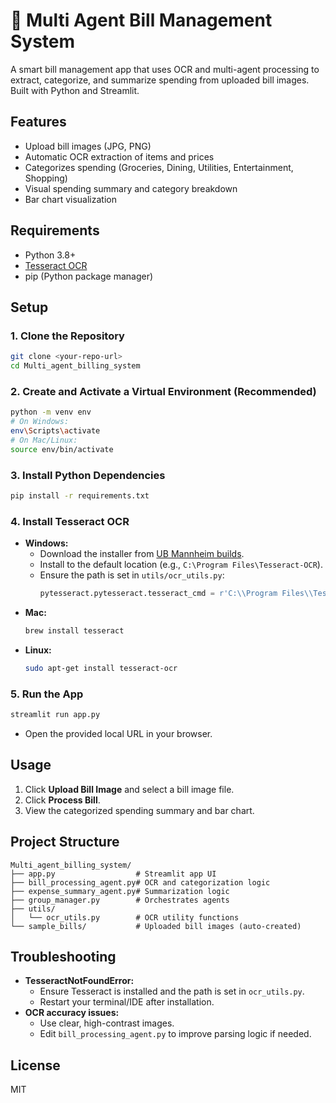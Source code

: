 # 🧾 Multi Agent Bill Management System

A smart bill management app that uses OCR and multi-agent processing to extract, categorize, and summarize spending from uploaded bill images. Built with Python and Streamlit.

## Features
- Upload bill images (JPG, PNG)
- Automatic OCR extraction of items and prices
- Categorizes spending (Groceries, Dining, Utilities, Entertainment, Shopping)
- Visual spending summary and category breakdown
- Bar chart visualization

## Requirements
- Python 3.8+
- [Tesseract OCR](https://github.com/tesseract-ocr/tesseract)
- pip (Python package manager)

## Setup

### 1. Clone the Repository
```bash
git clone <your-repo-url>
cd Multi_agent_billing_system
```

### 2. Create and Activate a Virtual Environment (Recommended)
```bash
python -m venv env
# On Windows:
env\Scripts\activate
# On Mac/Linux:
source env/bin/activate
```

### 3. Install Python Dependencies
```bash
pip install -r requirements.txt
```

### 4. Install Tesseract OCR
- **Windows:**
  - Download the installer from [UB Mannheim builds](https://github.com/UB-Mannheim/tesseract/wiki).
  - Install to the default location (e.g., `C:\Program Files\Tesseract-OCR`).
  - Ensure the path is set in `utils/ocr_utils.py`:
    ```python
    pytesseract.pytesseract.tesseract_cmd = r'C:\\Program Files\\Tesseract-OCR\\tesseract.exe'
    ```
- **Mac:**
  ```bash
  brew install tesseract
  ```
- **Linux:**
  ```bash
  sudo apt-get install tesseract-ocr
  ```

### 5. Run the App
```bash
streamlit run app.py
```
- Open the provided local URL in your browser.

## Usage
1. Click **Upload Bill Image** and select a bill image file.
2. Click **Process Bill**.
3. View the categorized spending summary and bar chart.

## Project Structure
```
Multi_agent_billing_system/
├── app.py                  # Streamlit app UI
├── bill_processing_agent.py# OCR and categorization logic
├── expense_summary_agent.py# Summarization logic
├── group_manager.py        # Orchestrates agents
├── utils/
│   └── ocr_utils.py        # OCR utility functions
└── sample_bills/           # Uploaded bill images (auto-created)
```

## Troubleshooting
- **TesseractNotFoundError:**
  - Ensure Tesseract is installed and the path is set in `ocr_utils.py`.
  - Restart your terminal/IDE after installation.
- **OCR accuracy issues:**
  - Use clear, high-contrast images.
  - Edit `bill_processing_agent.py` to improve parsing logic if needed.

## License
MIT 
